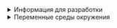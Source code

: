<details>

<summary>Информация для разработки</summary>

## Информация для разработки

### Подготовка нового проекта

В файле docker-compose.yml заменить все вхождения:

- app_postgis
- app_api
- app_redis
- app_bg_tasks

app - название проекта/сервиса, например user_postgis, user_api и т.д

### Запуск
1. Создать в корне проекта файл - .env, пример переменных среды в разделе ниже "Переменные среды окружения"
2. Запустить проект - ```make up```

### Миграции
1. Создать миграцию (проект должен быть запущен make up) - ```MIGR_NAME=examplename make migration```. Где ```MIGR_NAME``` название миграции (Необязательный параметр)
2. Применить миграции (проект должен быть запущен make up) - ```make migrate```

### Тесты
Запуск тестов (проект должен быть запущен make up) - ```make tests```

### URL: 

- DOCS Swagger - ```http://127.0.0.1:8002/docs```
- SAQ task monitoring - ```http://127.0.0.1:8002/saq_monitor```

### Все команды Make:
- ```make up``` - Запуск проекта
- ```make down``` - Остановка проекта
- ```make migration``` - Создание миграции
- ```make migrate``` - Применение миграции
- ```make check``` - Проверка кода lint + tests
- ```make logs | C_NAME=examplename make logs``` - Вывод логов. C_NAME - название контейнера
- ```make bash | C_NAME=examplename make bash``` - Вход в консоль контейнера. C_NAME - название контейнера
- ```make tests``` - Запуск тестов


</details>

<details>

<summary>Переменные среды окружения</summary>

#### База данных POSTGRES
| Переменная        | Тип  | Описание                                                                                   | Пример                     |
|-------------------|------|--------------------------------------------------------------------------------------------|----------------------------|
| POSTGRES_USER     | str  | Пользователь postgres                                                                      | postgres                   |
| POSTGRES_PASSWORD | str  | Пароль к базе данных                                                                       | postgres                   |
| POSTGRES_DB       | str  | Название базы данных                                                                       | app_example                |
| POSTGRES_HOST     | str  | host/название контейнера                                                                   | app_postgis                |
| POSTGRES_PORT     | int  | port, по умолчанию 5432                                                                    | 5432                       |
| POSTGRES_ECHO   | bool | Флаг для логирования всех запросов, ```true``` используется только на локальных машиных при разработке | ```True``` или ```False``` |
| POSTGRES_MAX_OVERFLOW   | int  | Максимальный размер переполнения пула                                                      | 20                         |
| POSTGRES_POOL_SIZE   | int  | Размер поддерживаемого пула                                                                | 10                         |


#### CORS
| Переменная | Тип  | Описание                                                                                                                                                                                                     | Пример                                  |
|--|------|--------------------------------------------------------------------------------------------------------------------------------------------------------------------------------------------------------------|-----------------------------------------|
| CORS_ORIGINS | list | Список источников(адреса клиентов), для предоставлении доступа к ресурсам. Если не указать данную переменную, или если в списке будет присутствовать символ "*" - то доступ к ресурсам будет предоставлен всем | ["127.0.0.1", "testdomen.ru"] или ["*"] |


#### Мониторинг ошибок SENTRY
| Переменная | Тип | Описание                                                                                                          | Пример                                                                                             |
|--|-----|-------------------------------------------------------------------------------------------------------------------|----------------------------------------------------------------------------------------------------|
| SENTRY_DSN | str | DSN полученный в настройках проекта sentry. Чтобы не отслеживать ошибки, можно не передавать переменную в проект. | ```https://099711de3c48ebe26c7f1bde234ca1f7@o4506138282491904.ingest.sentry.io/4412138283737088``` |
| SENTRY_ENVIRONMENT | str | Окружение проекта                                                                                                 | dev, test, prod и т.д    


#### Redis
| Переменная | Тип | Описание                      | Пример                                 |
|------------|-----|-------------------------------|----------------------------------------|
| REDIS_DSN  | str | Адрес для подключения к redis | redis://app_redis or redis://localhost |

</details>